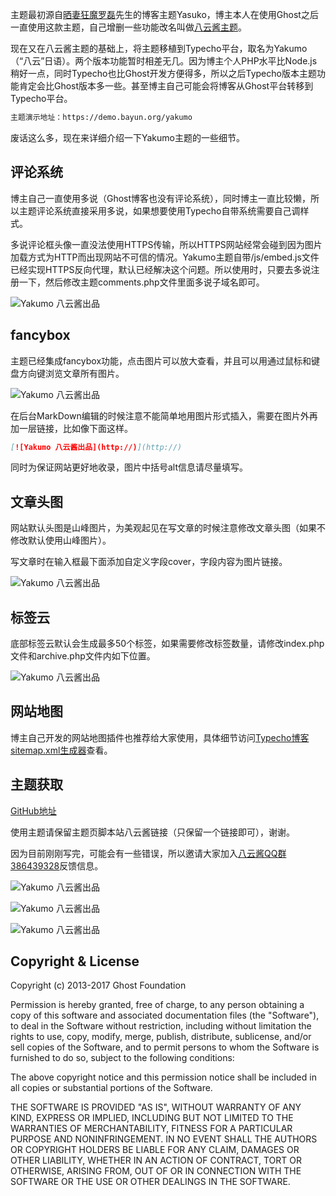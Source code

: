 主题最初源自[晒妻狂魔罗磊](https://luolei.org)先生的博客主题Yasuko，博主本人在使用Ghost之后一直使用这款主题，自己增删一些功能改名叫做[八云酱主题](https://www.bayun.org/bayun-theme)。

现在又在八云酱主题的基础上，将主题移植到Typecho平台，取名为Yakumo（“八云”日语）。两个版本功能暂时相差无几。因为博主个人PHP水平比Node.js稍好一点，同时Typecho也比Ghost开发方便得多，所以之后Typecho版本主题功能肯定会比Ghost版本多一些。甚至博主自己可能会将博客从Ghost平台转移到Typecho平台。

```html
主题演示地址：https://demo.bayun.org/yakumo
```

废话这么多，现在来详细介绍一下Yakumo主题的一些细节。

## 评论系统

博主自己一直使用多说（Ghost博客也没有评论系统），同时博主一直比较懒，所以主题评论系统直接采用多说，如果想要使用Typecho自带系统需要自己调样式。

多说评论框头像一直没法使用HTTPS传输，所以HTTPS网站经常会碰到因为图片加载方式为HTTP而出现网站不可信的情况。Yakumo主题自带/js/embed.js文件已经实现HTTPS反向代理，默认已经解决这个问题。所以使用时，只要去多说注册一下，然后修改主题comments.php文件里面多说子域名即可。

![Yakumo 八云酱出品](https://github.com/ryanwschina/Yakumo/README/raw/master/one.jpg)

## fancybox

主题已经集成fancybox功能，点击图片可以放大查看，并且可以用通过鼠标和键盘方向键浏览文章所有图片。

![Yakumo 八云酱出品](https://github.com/ryanwschina/Yakumo/README/raw/master/two.jpg)

在后台MarkDown编辑的时候注意不能简单地用图片形式插入，需要在图片外再加一层链接，比如像下面这样。

```markdown
[![Yakumo 八云酱出品](http://)](http://)
```

同时为保证网站更好地收录，图片中括号alt信息请尽量填写。

## 文章头图

网站默认头图是山峰图片，为美观起见在写文章的时候注意修改文章头图（如果不修改默认使用山峰图片）。

写文章时在输入框最下面添加自定义字段cover，字段内容为图片链接。

![Yakumo 八云酱出品](https://github.com/ryanwschina/Yakumo/README/raw/master/three.jpg)

## 标签云

底部标签云默认会生成最多50个标签，如果需要修改标签数量，请修改index.php文件和archive.php文件内如下位置。

![Yakumo 八云酱出品](https://github.com/ryanwschina/Yakumo/README/raw/master/four.jpg)

## 网站地图

博主自己开发的网站地图插件也推荐给大家使用，具体细节访问[Typecho博客sitemap.xml生成器](https://www.bayun.org/typecho-sitemap/)查看。

## 主题获取

[GitHub地址](https://github.com/ryanwschina/Yakumo)

使用主题请保留主题页脚本站八云酱链接（只保留一个链接即可），谢谢。

因为目前刚刚写完，可能会有一些错误，所以邀请大家加入[八云酱QQ群386439328](https://shang.qq.com/wpa/qunwpa?idkey=0e6fd03688f9a871e30acce7c2e11ba2c486dbe6f768cac73e61b43495dd2d92)反馈信息。

![Yakumo 八云酱出品](https://github.com/ryanwschina/Yakumo/README/raw/master/five.jpg)

![Yakumo 八云酱出品](https://github.com/ryanwschina/Yakumo/README/raw/master/six.jpg)

![Yakumo 八云酱出品](https://github.com/ryanwschina/Yakumo/README/raw/master/seven.jpg)

## Copyright & License

Copyright (c) 2013-2017 Ghost Foundation

Permission is hereby granted, free of charge, to any person
obtaining a copy of this software and associated documentation
files (the "Software"), to deal in the Software without
restriction, including without limitation the rights to use,
copy, modify, merge, publish, distribute, sublicense, and/or sell
copies of the Software, and to permit persons to whom the
Software is furnished to do so, subject to the following
conditions:

The above copyright notice and this permission notice shall be
included in all copies or substantial portions of the Software.

THE SOFTWARE IS PROVIDED "AS IS", WITHOUT WARRANTY OF ANY KIND,
EXPRESS OR IMPLIED, INCLUDING BUT NOT LIMITED TO THE WARRANTIES
OF MERCHANTABILITY, FITNESS FOR A PARTICULAR PURPOSE AND
NONINFRINGEMENT. IN NO EVENT SHALL THE AUTHORS OR COPYRIGHT
HOLDERS BE LIABLE FOR ANY CLAIM, DAMAGES OR OTHER LIABILITY,
WHETHER IN AN ACTION OF CONTRACT, TORT OR OTHERWISE, ARISING
FROM, OUT OF OR IN CONNECTION WITH THE SOFTWARE OR THE USE OR
OTHER DEALINGS IN THE SOFTWARE.

